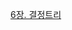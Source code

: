 [6장. 결정트리](https://velog.io/@minsung8134/%ED%95%B8%EC%A6%88%EC%98%A8-%EB%A8%B8%EC%8B%A0%EB%9F%AC%EB%8B%9D-6%EC%9E%A5.-%EA%B2%B0%EC%A0%95-%ED%8A%B8%EB%A6%AC)

